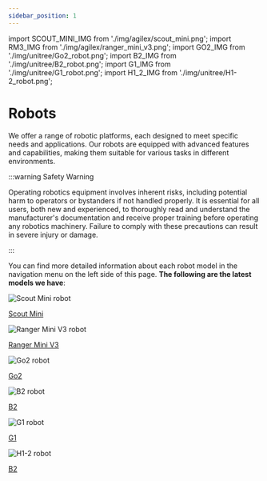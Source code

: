 ```yaml
---
sidebar_position: 1
---
```


import SCOUT_MINI_IMG from './img/agilex/scout_mini.png';
import RM3_IMG from './img/agilex/ranger_mini_v3.png';
import GO2_IMG from './img/unitree/Go2_robot.png';
import B2_IMG from './img/unitree/B2_robot.png';
import G1_IMG from './img/unitree/G1_robot.png';
import H1_2_IMG from './img/unitree/H1-2_robot.png';

# Robots

We offer a range of robotic platforms, each designed to meet specific needs and applications. Our robots are equipped with advanced features and capabilities, making them suitable for various tasks in different environments. 

:::warning Safety Warning

Operating robotics equipment involves inherent risks, including
potential harm to operators or bystanders if not handled properly. It is
essential for all users, both new and experienced, to thoroughly read
and understand the manufacturer's documentation and receive proper
training before operating any robotics machinery. Failure to comply with
these precautions can result in severe injury or damage.

:::

You can find more detailed information about each robot model in the navigation menu on the left side of this page. **The following are the latest models we have**:

<div className="row">
    <div className="col col--6">
        <div style={{ textAlign: 'center' }}>
            <img src={SCOUT_MINI_IMG} alt="Scout Mini robot" style={{ height: 200 }} />
            <p><a href="ugv/scout-mini">Scout Mini</a></p>
        </div>
    </div>
    <div className="col col--6">
        <div style={{ textAlign: 'center' }}>
            <img src={RM3_IMG} alt="Ranger Mini V3 robot" style={{ height: 200 }} />
            <p><a href="ugv/ranger-mini-v3">Ranger Mini V3</a></p>
        </div>
    </div>
    <!-- <div className="col col--6">
        <div style={{ textAlign: 'center' }}>
            {/* Placeholder for future robot */}
        </div>
    </div> -->
</div>
<div className="row">
    <div className="col col--6">
        <div style={{ textAlign: 'center' }}>
            <img src={GO2_IMG} alt="Go2 robot" style={{ height: 160 }} />
            <p><a href="quadruped/go2">Go2</a></p>
        </div>
    </div>
    <div className="col col--6">
        <div style={{ textAlign: 'center' }}>
            <img src={B2_IMG} alt="B2 robot" style={{ height: 160 }} />
            <p><a href="quadruped/b2">B2</a></p>
        </div>
    </div>    
</div>
<div className="row">
    <div className="col col--6">
        <div style={{ textAlign: 'center' }}>
            <img src={G1_IMG} alt="G1 robot" style={{ height: 200 }} />
            <p><a href="humanoid/g1">G1</a></p>
        </div>
    </div>
    <div className="col col--6">
        <div style={{ textAlign: 'center' }}>
            <img src={H1_2_IMG} alt="H1-2 robot" style={{ height: 200 }} />
            <p><a href="humanoid/h1-2">B2</a></p>
        </div>
    </div>    
</div>

